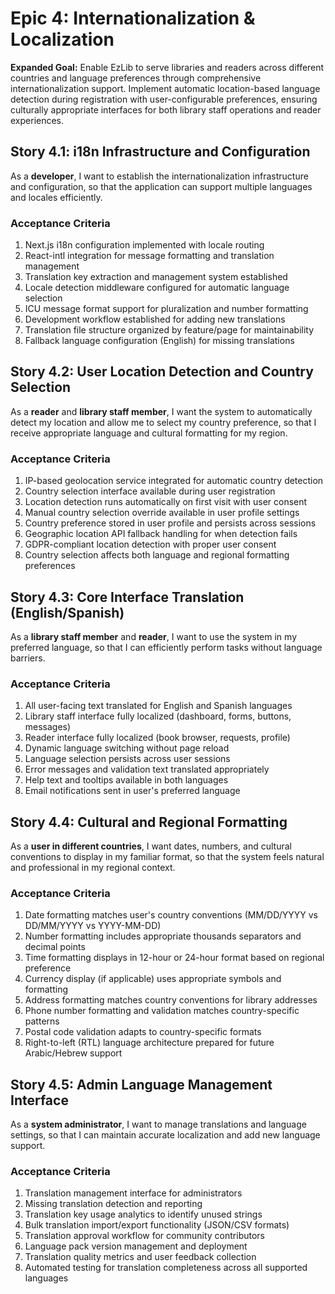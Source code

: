 # Epic 4: Internationalization & Localization

**Expanded Goal:** Enable EzLib to serve libraries and readers across different countries and language preferences through comprehensive internationalization support. Implement automatic location-based language detection during registration with user-configurable preferences, ensuring culturally appropriate interfaces for both library staff operations and reader experiences.

## Story 4.1: i18n Infrastructure and Configuration

As a **developer**,
I want to establish the internationalization infrastructure and configuration,
so that the application can support multiple languages and locales efficiently.

### Acceptance Criteria
1. Next.js i18n configuration implemented with locale routing
2. React-intl integration for message formatting and translation management
3. Translation key extraction and management system established
4. Locale detection middleware configured for automatic language selection
5. ICU message format support for pluralization and number formatting
6. Development workflow established for adding new translations
7. Translation file structure organized by feature/page for maintainability
8. Fallback language configuration (English) for missing translations

## Story 4.2: User Location Detection and Country Selection

As a **reader** and **library staff member**,
I want the system to automatically detect my location and allow me to select my country preference,
so that I receive appropriate language and cultural formatting for my region.

### Acceptance Criteria
1. IP-based geolocation service integrated for automatic country detection
2. Country selection interface available during user registration
3. Location detection runs automatically on first visit with user consent
4. Manual country selection override available in user profile settings
5. Country preference stored in user profile and persists across sessions
6. Geographic location API fallback handling for when detection fails
7. GDPR-compliant location detection with proper user consent
8. Country selection affects both language and regional formatting preferences

## Story 4.3: Core Interface Translation (English/Spanish)

As a **library staff member** and **reader**,
I want to use the system in my preferred language,
so that I can efficiently perform tasks without language barriers.

### Acceptance Criteria
1. All user-facing text translated for English and Spanish languages
2. Library staff interface fully localized (dashboard, forms, buttons, messages)
3. Reader interface fully localized (book browser, requests, profile)
4. Dynamic language switching without page reload
5. Language selection persists across user sessions
6. Error messages and validation text translated appropriately
7. Help text and tooltips available in both languages
8. Email notifications sent in user's preferred language

## Story 4.4: Cultural and Regional Formatting

As a **user in different countries**,
I want dates, numbers, and cultural conventions to display in my familiar format,
so that the system feels natural and professional in my regional context.

### Acceptance Criteria
1. Date formatting matches user's country conventions (MM/DD/YYYY vs DD/MM/YYYY vs YYYY-MM-DD)
2. Number formatting includes appropriate thousands separators and decimal points
3. Time formatting displays in 12-hour or 24-hour format based on regional preference
4. Currency display (if applicable) uses appropriate symbols and formatting
5. Address formatting matches country conventions for library addresses
6. Phone number formatting and validation matches country-specific patterns
7. Postal code validation adapts to country-specific formats
8. Right-to-left (RTL) language architecture prepared for future Arabic/Hebrew support

## Story 4.5: Admin Language Management Interface

As a **system administrator**,
I want to manage translations and language settings,
so that I can maintain accurate localization and add new language support.

### Acceptance Criteria
1. Translation management interface for administrators
2. Missing translation detection and reporting
3. Translation key usage analytics to identify unused strings
4. Bulk translation import/export functionality (JSON/CSV formats)
5. Translation approval workflow for community contributors
6. Language pack version management and deployment
7. Translation quality metrics and user feedback collection
8. Automated testing for translation completeness across all supported languages
